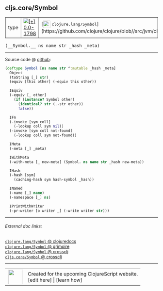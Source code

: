 ## cljs.core/Symbol



 <table border="1">
<tr>
<td>type</td>
<td><a href="https://github.com/cljsinfo/cljs-api-docs/tree/0.0-1798"><img valign="middle" alt="[+] 0.0-1798" title="Added in 0.0-1798" src="https://img.shields.io/badge/+-0.0--1798-lightgrey.svg"></a> </td>
<td>
[<img height="24px" valign="middle" src="http://i.imgur.com/1GjPKvB.png"> <samp>clojure.lang/Symbol</samp>](https://github.com/clojure/clojure/blob//src/jvm/clojure/lang/Symbol.java)
</td>
</tr>
</table>


 <samp>
(__Symbol.__ ns name str _hash _meta)<br>
</samp>

---







Source code @ [github](https://github.com/clojure/clojurescript/blob/r2496/src/cljs/cljs/core.cljs#L579-L611):

```clj
(deftype Symbol [ns name str ^:mutable _hash _meta]
  Object
  (toString [_] str)
  (equiv [this other] (-equiv this other))

  IEquiv
  (-equiv [_ other]
    (if (instance? Symbol other)
      (identical? str (.-str other))
      false))

  IFn
  (-invoke [sym coll]
    (-lookup coll sym nil))
  (-invoke [sym coll not-found]
    (-lookup coll sym not-found))

  IMeta
  (-meta [_] _meta)

  IWithMeta
  (-with-meta [_ new-meta] (Symbol. ns name str _hash new-meta))

  IHash
  (-hash [sym]
    (caching-hash sym hash-symbol _hash))

  INamed
  (-name [_] name)
  (-namespace [_] ns)

  IPrintWithWriter
  (-pr-writer [o writer _] (-write writer str)))
```

<!--
Repo - tag - source tree - lines:

 <pre>
clojurescript @ r2496
└── src
    └── cljs
        └── cljs
            └── <ins>[core.cljs:579-611](https://github.com/clojure/clojurescript/blob/r2496/src/cljs/cljs/core.cljs#L579-L611)</ins>
</pre>

-->

---



###### External doc links:

[`clojure.lang/Symbol` @ clojuredocs](http://clojuredocs.org/clojure.lang/Symbol)<br>
[`clojure.lang/Symbol` @ grimoire](http://conj.io/store/v1/org.clojure/clojure/1.7.0-beta3/clj/clojure.lang/Symbol/)<br>
[`clojure.lang/Symbol` @ crossclj](http://crossclj.info/fun/clojure.lang/Symbol.html)<br>
[`cljs.core/Symbol` @ crossclj](http://crossclj.info/fun/cljs.core.cljs/Symbol.html)<br>

---

 <table>
<tr><td>
<img valign="middle" align="right" width="48px" src="http://i.imgur.com/Hi20huC.png">
</td><td>
Created for the upcoming ClojureScript website.<br>
[edit here] | [learn how]
</td></tr></table>

[edit here]:https://github.com/cljsinfo/cljs-api-docs/blob/master/cljsdoc/cljs.core/Symbol.cljsdoc
[learn how]:https://github.com/cljsinfo/cljs-api-docs/wiki/cljsdoc-files

<!--

This information was too distracting to show to readers, but I'll leave it
commented here since it is helpful to:

- pretty-print the data used to generate this document
- and show how to retrieve that data



The API data for this symbol:

```clj
{:ns "cljs.core",
 :name "Symbol",
 :signature ["[ns name str _hash _meta]"],
 :history [["+" "0.0-1798"]],
 :type "type",
 :full-name-encode "cljs.core/Symbol",
 :source {:code "(deftype Symbol [ns name str ^:mutable _hash _meta]\n  Object\n  (toString [_] str)\n  (equiv [this other] (-equiv this other))\n\n  IEquiv\n  (-equiv [_ other]\n    (if (instance? Symbol other)\n      (identical? str (.-str other))\n      false))\n\n  IFn\n  (-invoke [sym coll]\n    (-lookup coll sym nil))\n  (-invoke [sym coll not-found]\n    (-lookup coll sym not-found))\n\n  IMeta\n  (-meta [_] _meta)\n\n  IWithMeta\n  (-with-meta [_ new-meta] (Symbol. ns name str _hash new-meta))\n\n  IHash\n  (-hash [sym]\n    (caching-hash sym hash-symbol _hash))\n\n  INamed\n  (-name [_] name)\n  (-namespace [_] ns)\n\n  IPrintWithWriter\n  (-pr-writer [o writer _] (-write writer str)))",
          :title "Source code",
          :repo "clojurescript",
          :tag "r2496",
          :filename "src/cljs/cljs/core.cljs",
          :lines [579 611]},
 :full-name "cljs.core/Symbol",
 :clj-symbol "clojure.lang/Symbol"}

```

Retrieve the API data for this symbol:

```clj
;; from Clojure REPL
(require '[clojure.edn :as edn])
(-> (slurp "https://raw.githubusercontent.com/cljsinfo/cljs-api-docs/catalog/cljs-api.edn")
    (edn/read-string)
    (get-in [:symbols "cljs.core/Symbol"]))
```

-->
